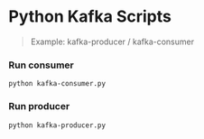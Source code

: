 # Python Kafka Scripts 
>Example: kafka-producer / kafka-consumer

### Run consumer
    python kafka-consumer.py
### Run producer
    python kafka-producer.py
